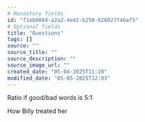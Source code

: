 ```yaml
---
# Mandatory fields
id: "f1eb6084-a2a2-4e42-b250-626027f46af5"
# Optional fields
title: "Questions"
tags: []
source: ""
source_title: ""
source_description: ""
source_image_url: ""
created_date: "05-04-2025T11:28"
modified_date: "05-05-2025T12:03"
---
```


Ratio if good/bad words is 5:1

How Billy treated her 

